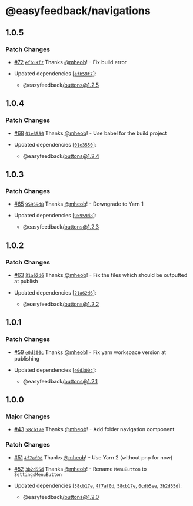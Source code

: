 # @easyfeedback/navigations

## 1.0.5

### Patch Changes

- [#72](https://github.com/easyfeedback/RCL/pull/72)
  [`efb59f7`](https://github.com/easyfeedback/RCL/commit/efb59f7619096cdccf3bc7387586d41e0616abb9)
  Thanks [@mheob](https://github.com/mheob)! - Fix build error

- Updated dependencies
  [[`efb59f7`](https://github.com/easyfeedback/RCL/commit/efb59f7619096cdccf3bc7387586d41e0616abb9)]:
  - @easyfeedback/buttons@1.2.5

## 1.0.4

### Patch Changes

- [#68](https://github.com/easyfeedback/RCL/pull/68)
  [`01e3550`](https://github.com/easyfeedback/RCL/commit/01e3550b2420cae8759a42591ae2e8f127c0559e)
  Thanks [@mheob](https://github.com/mheob)! - Use babel for the build project

- Updated dependencies
  [[`01e3550`](https://github.com/easyfeedback/RCL/commit/01e3550b2420cae8759a42591ae2e8f127c0559e)]:
  - @easyfeedback/buttons@1.2.4

## 1.0.3

### Patch Changes

- [#65](https://github.com/easyfeedback/RCL/pull/65)
  [`95959d8`](https://github.com/easyfeedback/RCL/commit/95959d8d8fa9edcfdba2d68fc3b511033248a59a)
  Thanks [@mheob](https://github.com/mheob)! - Downgrade to Yarn 1

- Updated dependencies
  [[`95959d8`](https://github.com/easyfeedback/RCL/commit/95959d8d8fa9edcfdba2d68fc3b511033248a59a)]:
  - @easyfeedback/buttons@1.2.3

## 1.0.2

### Patch Changes

- [#63](https://github.com/easyfeedback/RCL/pull/63)
  [`21a62d6`](https://github.com/easyfeedback/RCL/commit/21a62d64977c7efa518df17afb23dfd8da27d42f)
  Thanks [@mheob](https://github.com/mheob)! - Fix the files which should be outputted at publish

- Updated dependencies
  [[`21a62d6`](https://github.com/easyfeedback/RCL/commit/21a62d64977c7efa518df17afb23dfd8da27d42f)]:
  - @easyfeedback/buttons@1.2.2

## 1.0.1

### Patch Changes

- [#59](https://github.com/easyfeedback/RCL/pull/59)
  [`e0d300c`](https://github.com/easyfeedback/RCL/commit/e0d300c6a06d172f63081a7f25b00fec77135272)
  Thanks [@mheob](https://github.com/mheob)! - Fix yarn workspace version at publishing

- Updated dependencies
  [[`e0d300c`](https://github.com/easyfeedback/RCL/commit/e0d300c6a06d172f63081a7f25b00fec77135272)]:
  - @easyfeedback/buttons@1.2.1

## 1.0.0

### Major Changes

- [#43](https://github.com/easyfeedback/RCL/pull/43)
  [`58cb17e`](https://github.com/easyfeedback/RCL/commit/58cb17eafbf45c8d147006897ff0e4dc4b1ba974)
  Thanks [@mheob](https://github.com/mheob)! - Add folder navigation component

### Patch Changes

- [#51](https://github.com/easyfeedback/RCL/pull/51)
  [`4f7af0d`](https://github.com/easyfeedback/RCL/commit/4f7af0d0b088424bad2883d14678c98b4272af3e)
  Thanks [@mheob](https://github.com/mheob)! - Use Yarn 2 (without pnp for now)

* [#52](https://github.com/easyfeedback/RCL/pull/52)
  [`3b2d55d`](https://github.com/easyfeedback/RCL/commit/3b2d55d862cd6338dc276cb7077df232756ae001)
  Thanks [@mheob](https://github.com/mheob)! - Rename `MenuButton` to `SettingsMenuButton`

* Updated dependencies
  [[`58cb17e`](https://github.com/easyfeedback/RCL/commit/58cb17eafbf45c8d147006897ff0e4dc4b1ba974),
  [`4f7af0d`](https://github.com/easyfeedback/RCL/commit/4f7af0d0b088424bad2883d14678c98b4272af3e),
  [`58cb17e`](https://github.com/easyfeedback/RCL/commit/58cb17eafbf45c8d147006897ff0e4dc4b1ba974),
  [`0cdb5ee`](https://github.com/easyfeedback/RCL/commit/0cdb5ee481d90ff1fbcc29efc8c6dcba793ddaf4),
  [`3b2d55d`](https://github.com/easyfeedback/RCL/commit/3b2d55d862cd6338dc276cb7077df232756ae001)]:
  - @easyfeedback/buttons@1.2.0

